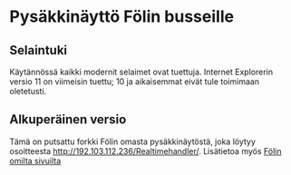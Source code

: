 # Pysäkkinäyttö Fölin busseille

## Selaintuki

Käytännössä kaikki modernit selaimet ovat tuettuja. Internet Explorerin
versio 11 on viimeisin tuettu; 10 ja aikaisemmat eivät tule toimimaan
oletetusti.

## Alkuperäinen versio

Tämä on putsattu forkki Fölin omasta pysäkkinäytöstä, joka löytyy 
osoitteesta http://192.103.112.236/Realtimehandler/. Lisätietoa myös 
[Fölin omilta sivuilta](http://www.foli.fi/fi/omien-pys%C3%A4kkien-reaaliaikaiset-aikataulut-n%C3%A4kyville-k%C3%A4tev%C3%A4sti)